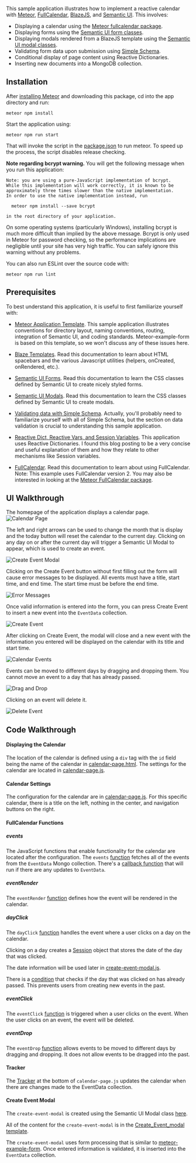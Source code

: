 <!--Adapted from meteor-example-form index.md https://github.com/ics-software-engineering/meteor-example-form/blob/master/index.md-->

This sample application illustrates how to implement a reactive calendar with [Meteor](https://www.meteor.com/), [FullCalendar](https://fullcalendar.io/), [BlazeJS](http://blazejs.org/), and [Semantic UI](http://semantic-ui.com/). This involves:

* Displaying a calendar using the [Meteor fullcalendar package](https://atmospherejs.com/fullcalendar/fullcalendar).
* Displaying forms using the [Semantic UI form classes](http://semantic-ui.com/collections/form.html).
* Displaying modals rendered from a BlazeJS template using the [Semantic UI modal classes](http://semantic-ui.com/modules/modal.html).
* Validating form data upon submission using [Simple Schema](https://github.com/aldeed/node-simple-schema).
* Conditional display of page content using Reactive Dictionaries.
* Inserting new documents into a MongoDB collection.

## Installation
 
After [installing Meteor](https://www.meteor.com/install) and downloading this package, cd into the app directory and run:

```
meteor npm install
```

Start the application using:

```
meteor npm run start
```

That will invoke the script in the [package.json](https://github.com/ics-software-engineering/meteor-example-fullcalendar/blob/master/app/package.json) to run meteor. To speed up the process, the script disables release checking.

**Note regarding bcrypt warning.** You will get the following message when you run this application:

```
Note: you are using a pure-JavaScript implementation of bcrypt.
While this implementation will work correctly, it is known to be
approximately three times slower than the native implementation.
In order to use the native implementation instead, run

  meteor npm install --save bcrypt

in the root directory of your application.
```

On some operating systems (particularly Windows), installing bcrypt is much more difficult than implied by the above message. Bcrypt is only used in Meteor for password checking, so the performance implications are negligible until your site has very high traffic. You can safely ignore this warning without any problems.

You can also run ESLint over the source code with:

```
meteor npm run lint
```

## Prerequisites

To best understand this application, it is useful to first familiarize yourself with:

* [Meteor Application Template](http://ics-software-engineering.github.io/meteor-application-template/). This sample application illustrates conventions for directory layout, naming conventions, routing, integration of Semantic UI, and coding standards. Meteor-example-form is based on this template, so we won't discuss any of these issues here.

* [Blaze Templates](http://blazejs.org/guide/spacebars.html). Read this documentation to learn about HTML spacebars and the various Javascript utilities (helpers, onCreated, onRendered, etc.).
 
* [Semantic UI Forms](http://semantic-ui.com/collections/form.html). Read this documentation to learn the CSS classes defined by Semantic UI to create nicely styled forms.

* [Semantic UI Modals](http://semantic-ui.com/modules/modal.html). Read this documentation to learn the CSS classes defined by Semantic UI to create modals.

* [Validating data with Simple Schema](https://github.com/aldeed/meteor-simple-schema#validating-data). Actually, you'll probably need to familiarize yourself with all of Simple Schema, but the section on data validation is crucial to understanding this sample application.

* [Reactive Dict, Reactive Vars, and Session Variables](https://themeteorchef.com/snippets/reactive-dict-reactive-vars-and-session-variables/).  This application uses Reactive Dictionaries. I found this blog posting to be a very concise and useful explanation of them and how they relate to other mechanisms like Session variables.

* [FullCalendar](https://fullcalendar.io/docs/). Read this documentation to learn about using FullCalendar. Note: This example uses FullCalendar version 2. You may also be interested in looking at the [Meteor FullCalendar package](https://atmospherejs.com/fullcalendar/fullcalendar).

## UI Walkthrough

The homepage of the application displays a calendar page.
![Calendar Page](./doc/calendar-page.png)

The left and right arrows can be used to change the month that is display and the today button will reset the calendar to the current day. Clicking on any day on or after the current day will trigger a Semantic UI Modal to appear, which is used to create an event.

![Create Event Modal](./doc/create-event-modal.png)

Clicking on the Create Event button without first filling out the form will cause error messages to be displayed. All events must have a title, start time, and end time. The start time must be before the end time.

![Error Messages](./doc/error-messages.png)

Once valid information is entered into the form, you can press Create Event to insert a new event into the `EventData` collection.

![Create Event](./doc/create-event.png)

After clicking on Create Event, the modal will close and a new event with the information you entered will be displayed on the calendar with its title and start time.

![Calendar Events](./doc/calendar-events.png)

Events can be moved to different days by dragging and dropping them. You cannot move an event to a day that has already passed.

![Drag and Drop](./doc/drag-and-drop.png)

Clicking on an event will delete it.

![Delete Event](./doc/delete-event.png)

## Code Walkthrough

#### Displaying the Calendar

The location of the calendar is defined using a `div` tag with the `id` field being the name of the calendar in [calendar-page.html](https://github.com/ics-software-engineering/meteor-example-fullcalendar/blob/master/app/imports/ui/pages/calendar-page.html). The settings for the calendar are located in [calendar-page.js](https://github.com/ics-software-engineering/meteor-example-fullcalendar/blob/master/app/imports/ui/pages/calendar-page.js).

#### Calendar Settings

The configuration for the calendar are in [calendar-page.js](https://github.com/ics-software-engineering/meteor-example-fullcalendar/blob/master/app/imports/ui/pages/calendar-page.js). For this specific calendar, there is a title on the left, nothing in the center, and navigation buttons on the right. 

#### FullCalendar Functions

##### events

The JavaScript functions that enable functionality for the calendar are located after the configuration. The `events` [function](https://github.com/ics-software-engineering/meteor-example-fullcalendar/blob/master/app/imports/ui/pages/calendar-page.js) fetches all of the events from the `EventData` Mongo collection. There's a [callback function](https://github.com/ics-software-engineering/meteor-example-fullcalendar/blob/master/app/imports/ui/pages/calendar-page.js) that will run if there are any updates to `EventData`.

##### eventRender

The `eventRender` [function](https://github.com/ics-software-engineering/meteor-example-fullcalendar/blob/master/app/imports/ui/pages/calendar-page.js) defines how the event will be rendered in the calendar.  

##### dayClick

The `dayClick` [function](https://github.com/ics-software-engineering/meteor-example-fullcalendar/blob/master/app/imports/ui/pages/calendar-page.js) handles the event where a user clicks on a day on the calendar. 

Clicking on a day creates a [Session](https://docs.meteor.com/api/session.html) object that stores the date of the day that was clicked. 

The date information will be used later in [create-event-modal.js](https://github.com/ics-software-engineering/meteor-example-fullcalendar/blob/master/app/imports/ui/pages/create-event-modal.js). 

There is a [condition](https://github.com/ics-software-engineering/meteor-example-fullcalendar/blob/master/app/imports/ui/pages/calendar-page.js#L51) that checks if the day that was clicked on has already passed. This prevents users from creating new events in the past.

##### eventClick

The `eventClick` [function](https://github.com/ics-software-engineering/meteor-example-fullcalendar/blob/master/app/imports/ui/pages/calendar-page.js#L57) is triggered when a user clicks on the event. When the user clicks on an event, the event will be deleted.

##### eventDrop

The `eventDrop` [function](https://github.com/ics-software-engineering/meteor-example-fullcalendar/blob/master/app/imports/ui/pages/calendar-page.js#L62) allows events to be moved to different days by dragging and dropping. It does not allow events to be dragged into the past.

#### Tracker

The [Tracker](https://github.com/ics-software-engineering/meteor-example-fullcalendar/blob/master/app/imports/ui/pages/calendar-page.js) at the bottom of `calendar-page.js` updates the calendar when there are changes made to the EventData collection.
 
#### Create Event Modal

The `create-event-modal` is created using the Semantic UI Modal class [here](https://github.com/ics-software-engineering/meteor-example-fullcalendar/blob/master/app/imports/ui/pages/calendar-page.html#L9). 

All of the content for the `create-event-modal` is in the [Create_Event_modal template](https://github.com/ics-software-engineering/meteor-example-fullcalendar/blob/master/app/imports/ui/pages/create-event-modal.html). 

The `create-event-modal` uses form processing that is similar to [meteor-example-form](https://ics-software-engineering.github.io/meteor-example-form/). Once entered information is validated, it is inserted into the `EventData` collection.


